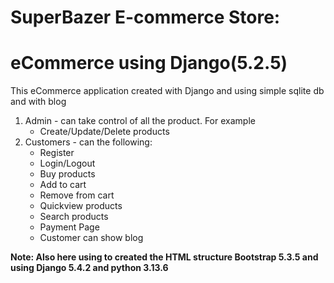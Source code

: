 # SuperBazer E-commerce Store:
<h1>eCommerce using Django(5.2.5)</h1>
<p>This eCommerce application created with Django and using simple sqlite db and with blog</p>
<ol>
    <li>Admin - can take control of all the product. For example
        <ul>
            <li>Create/Update/Delete products</li>
        </ul>
    </li>
    <li>Customers - can the following:
        <ul>
            <li>Register</li>
            <li>Login/Logout</li>
            <li>Buy products</li>
            <li>Add to cart</li>
            <li>Remove from cart</li>
            <li>Quickview products</li>
            <li>Search products</li>
            <li>Payment Page</li>
            <li>Customer can show blog</li>
        </ul>
    </li>
</ol>
<b>Note: Also here using to created the HTML structure Bootstrap 5.3.5 
and using Django 5.4.2 and python 3.13.6</b>

